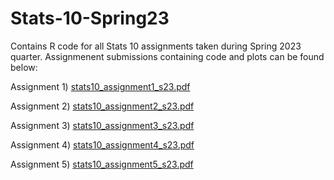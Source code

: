 # Stats-10-Spring23
Contains R code for all Stats 10 assignments taken during Spring 2023 quarter. Assignmenent submissions containing code and plots can be found below:

Assignment 1) [stats10_assignment1_s23.pdf](https://github.com/v-kothale/Stats-10-Spring23/files/13064061/stats10_assignment1_s23.pdf)

Assignment 2) [stats10_assignment2_s23.pdf](https://github.com/v-kothale/Stats-10-Spring23/files/13064063/stats10_assignment2_s23.pdf)

Assignment 3) [stats10_assignment3_s23.pdf](https://github.com/v-kothale/Stats-10-Spring23/files/13064065/stats10_assignment3_s23.pdf)

Assignment 4) [stats10_assignment4_s23.pdf](https://github.com/v-kothale/Stats-10-Spring23/files/13064068/stats10_assignment4_s23.pdf)

Assignment 5) [stats10_assignment5_s23.pdf](https://github.com/v-kothale/Stats-10-Spring23/files/13064069/stats10_assignment5_s23.pdf)
